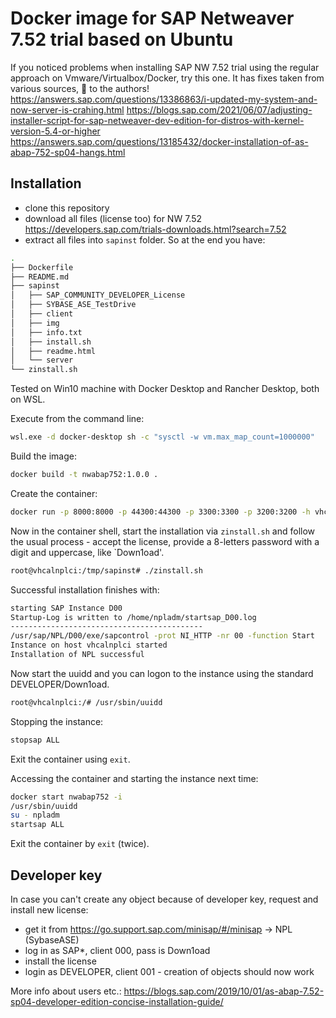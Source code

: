 # Docker image for SAP Netweaver 7.52 trial based on Ubuntu

If you noticed problems when installing SAP NW 7.52 trial using the regular approach on Vmware/Virtualbox/Docker, 
try this one. It has fixes taken from various sources, 🍺 to the authors!
<https://answers.sap.com/questions/13386863/i-updated-my-system-and-now-server-is-crahing.html>
<https://blogs.sap.com/2021/06/07/adjusting-installer-script-for-sap-netweaver-dev-edition-for-distros-with-kernel-version-5.4-or-higher>
<https://answers.sap.com/questions/13185432/docker-installation-of-as-abap-752-sp04-hangs.html>

## Installation

- clone this repository
- download all files (license too) for NW 7.52 <https://developers.sap.com/trials-downloads.html?search=7.52>
- extract all files into `sapinst` folder. So at the end you have:

```bash
.
├── Dockerfile
├── README.md
├── sapinst
│   ├── SAP_COMMUNITY_DEVELOPER_License
│   ├── SYBASE_ASE_TestDrive
│   ├── client
│   ├── img
│   ├── info.txt
│   ├── install.sh
│   ├── readme.html
│   └── server
└── zinstall.sh
```

Tested on Win10 machine with Docker Desktop and Rancher Desktop, both on WSL. 

Execute from the command line:

```bash
wsl.exe -d docker-desktop sh -c "sysctl -w vm.max_map_count=1000000"
```

Build the image: 

```bash
docker build -t nwabap752:1.0.0 .
```

Create the container: 
  
```bash
docker run -p 8000:8000 -p 44300:44300 -p 3300:3300 -p 3200:3200 -h vhcalnplci --name nwabap752 -it nwabap752:1.0.0 /bin/bash
```

Now in the container shell, start the installation via `zinstall.sh` and follow the usual process - accept the license,
provide a 8-letters password with a digit and uppercase, like `Down1oad'.

```bash
root@vhcalnplci:/tmp/sapinst# ./zinstall.sh
```

Successful installation finishes with:

```bash
starting SAP Instance D00
Startup-Log is written to /home/npladm/startsap_D00.log
-------------------------------------------
/usr/sap/NPL/D00/exe/sapcontrol -prot NI_HTTP -nr 00 -function Start
Instance on host vhcalnplci started
Installation of NPL successful
```

Now start the uuidd and you can logon to the instance using the standard DEVELOPER/Down1oad.

```bash
root@vhcalnplci:/# /usr/sbin/uuidd
```

Stopping the instance:

```bash
stopsap ALL
```

Exit the container using `exit`.

Accessing the container and starting the instance next time:

```bash
docker start nwabap752 -i
/usr/sbin/uuidd
su - npladm
startsap ALL
```

Exit the container by `exit` (twice).

## Developer key

In case you can't create any object because of developer key, request and install new license:

- get it from <https://go.support.sap.com/minisap/#/minisap> -> NPL (SybaseASE)
- log in as SAP*, client 000, pass is Down1oad
- install the license
- login as DEVELOPER, client 001 - creation of objects should now work

More info about users etc.:
<https://blogs.sap.com/2019/10/01/as-abap-7.52-sp04-developer-edition-concise-installation-guide/>

